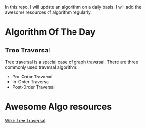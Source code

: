 

In this repo, I will update an algorithm on a daily basis.
I will add the awesome resources of algorithm regularly.

# Algorithm Of The Day
## Tree Traversal

Tree traversal is a special case of graph traversal.
There are three commonly used traversal algorithm:
- Pre-Order Traversal
- In-Order Traversal
- Post-Order Traversal



<!-- # Archieved A.O.T.D. -->



# Awesome Algo resources
[Wiki: Tree Traversal](https://en.wikipedia.org/wiki/Tree_traversal)
